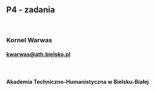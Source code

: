 ## P4 - zadania

<br/>

### Kornel Warwas
#### kwarwas@ath.bielsko.pl

<br/>

#### Akademia Techniczno-Humanistyczna w Bielsku-Białej